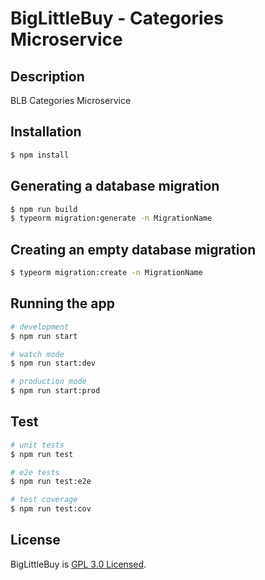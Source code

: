 # BigLittleBuy - Categories Microservice

## Description

BLB Categories Microservice

## Installation

```bash
$ npm install
```

## Generating a database migration

```bash
$ npm run build
$ typeorm migration:generate -n MigrationName
```

## Creating an empty database migration

```bash
$ typeorm migration:create -n MigrationName
```

## Running the app

```bash
# development
$ npm run start

# watch mode
$ npm run start:dev

# production mode
$ npm run start:prod
```

## Test

```bash
# unit tests
$ npm run test

# e2e tests
$ npm run test:e2e

# test coverage
$ npm run test:cov
```

## License

BigLittleBuy is [GPL 3.0 Licensed](LICENSE).
